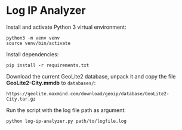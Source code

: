 # Log IP Analyzer

Install and activate Python 3 virtual environment:

    python3 -m venv venv
    source venv/bin/activate

Install dependencies:

    pip install -r requirements.txt

Download the current GeoLite2 database, unpack it and copy the file **GeoLite2-City.mmdb** to `databases/`:

    https://geolite.maxmind.com/download/geoip/database/GeoLite2-City.tar.gz


Run the script with the log file path as argument:

    python log-ip-analyzer.py path/to/logfile.log
